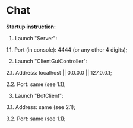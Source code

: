 # Chat
**Startup instruction:**

1) Launch "Server":

1.1. Port (in console): 4444 (or any other 4 digits);

2) Launch "ClientGuiController":

2.1. Address: localhost || 0.0.0.0 || 127.0.0.1; 

2.2. Port: same (see 1.1);

3) Launch "BotClient":

3.1. Address: same (see 2.1); 

3.2. Port: same (see 1.1);
